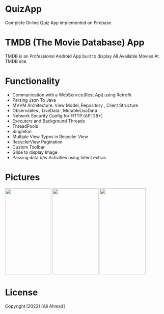 # QuizApp
Complete Online Quiz App implemented on Firebase

# TMDB (The Movie Database) App
TMDB is an Professional Android App built to display All Available Movies At TMDB site.

# Functionality
- Communication with a WebService(Rest Api) using Retrofit
- Parsing Json To Java
- MVVM Architecture: View Model, Repository , Client Structure
- Observables , LiveData , MutableLivaData  
- Network Security Config for HTTP (API 28+)
- Executers and Background Threads
- ThreadPools  
- Singleton
- Multiple View Types in Recycler View
- RecyclerView Pagination
- Custom Toolbar
- Glide to display Image
- Passing data b/w Activities using Intent extras




# Pictures
<p float="left">
<img src="https://github.com/aliahmad39/TMDB-App/blob/main/art/homePage.jpg" width="150" height="280">
<img src="https://github.com/aliahmad39/TMDB-App/blob/main/art/detail.jpg" width="150" height="280">
  <img src="https://github.com/aliahmad39/TMDB-App/blob/main/art/search.jpg" width="150" height="280">
</p>



# License
Copyright [2022] [Ali Ahmad]





